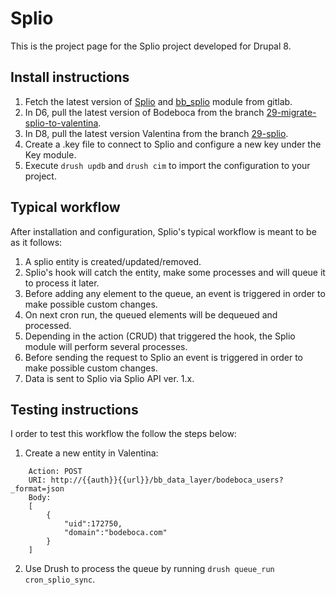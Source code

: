 # Splio

This is the project page for the Splio project developed for Drupal 8.

## Install instructions

1. Fetch the latest version of [Splio](https://gitlab.bodeboca.com/itguys/splio) and [bb_splio](https://gitlab.bodeboca.com/itguys/bb_splio) module from gitlab.
2. In D6, pull the latest version of Bodeboca from the branch [29-migrate-splio-to-valentina](https://gitlab.bodeboca.com/bodeboca/bodeboca/tree/29-migrate-splio-to-valentina).
3. In D8, pull the latest version Valentina from the branch [29-splio](https://gitlab.bodeboca.com/bodeboca/valentina/tree/29-splio).
4. Create a .key file to connect to Splio and configure a new key under the Key module.
5. Execute `drush updb` and `drush cim` to import the configuration to your project.

## Typical workflow

After installation and configuration, Splio's typical workflow is meant to be as it follows:

1. A splio entity is created/updated/removed.
2. Splio's hook will catch the entity, make some processes and will queue it to process it later.
3. Before adding any element to the queue, an event is triggered in order to make possible custom changes.
3. On next cron run, the queued elements will be dequeued and processed.
4. Depending in the action (CRUD) that triggered the hook, the Splio module will perform several processes.
5. Before sending the request to Splio an event is triggered in order to make possible custom changes.
6. Data is sent to Splio via Splio API ver. 1.x.

## Testing instructions

I order to test this workflow the follow the steps below:

1. Create a new entity in Valentina:
```
    Action: POST
    URI: http://{{auth}}{{url}}/bb_data_layer/bodeboca_users?_format=json
    Body:
    [  
        {  
            "uid":172750,
            "domain":"bodeboca.com"
        }
    ]
```
2. Use Drush to process the queue by running `drush queue_run cron_splio_sync`.